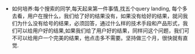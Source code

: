* 如何培养:每个搜索的同学,每天起来第一件事情,找五个query landing, 每个多去看，用户在搜什么，我们给了好的结果没有，如果没有给好的结果，就问我们为什么没有给号的结果，必须回答，通过什么样的技术手段和产品形式，我们可以给用户好的结果,如果我们给了用户好的结果，同样问这个问题，我们可不可以给用户一个完美的结果，他点击多不需要。坚持做三个月，很快就有直觉.
